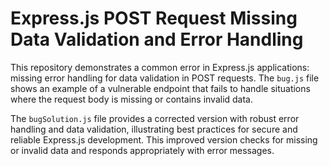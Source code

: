 # Express.js POST Request Missing Data Validation and Error Handling

This repository demonstrates a common error in Express.js applications: missing error handling for data validation in POST requests.  The `bug.js` file shows an example of a vulnerable endpoint that fails to handle situations where the request body is missing or contains invalid data.

The `bugSolution.js` file provides a corrected version with robust error handling and data validation, illustrating best practices for secure and reliable Express.js development.  This improved version checks for missing or invalid data and responds appropriately with error messages.